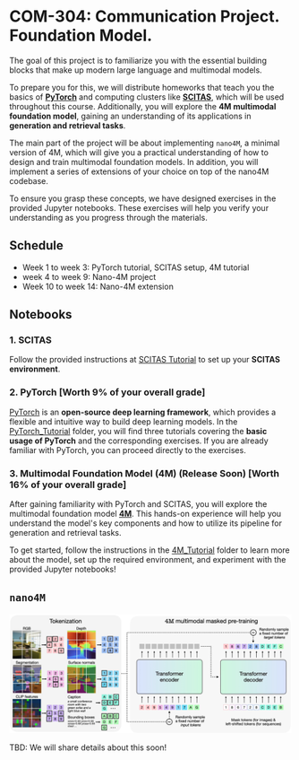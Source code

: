 # COM-304: Communication Project. Foundation Model.

The goal of this project is to familiarize you with the essential building blocks that make up modern large language and multimodal models. 

To prepare you for this, we will distribute homeworks that teach you the basics of **[PyTorch](https://pytorch.org/)** and computing clusters like **[SCITAS](https://www.epfl.ch/research/facilities/scitas/)**, which will be used throughout this course. 
Additionally, you will explore the **4M multimodal foundation model**, gaining an understanding of its applications in **generation and retrieval tasks**.

The main part of the project will be about implementing `nano4M`, a minimal version of 4M, which will give you a practical understanding of how to design and train multimodal foundation models. In addition, you will implement a series of extensions of your choice on top of the nano4M codebase.

To ensure you grasp these concepts, we have designed exercises in the provided Jupyter notebooks. These exercises will help you verify your understanding as you progress through the materials.

## Schedule

- Week 1 to week 3: PyTorch tutorial, SCITAS setup, 4M tutorial
- week 4 to week 9: Nano-4M project
- Week 10 to week 14: Nano-4M extension

## Notebooks
### 1. SCITAS
Follow the provided instructions at [SCITAS Tutorial](https://github.com/EPFL-VILAB/com-304-4M-project-dev/blob/main/SCITAS_Tutorial/scitas_tutorial.md#scitas-tutorial) to set up your **SCITAS environment**.

### 2. PyTorch [Worth 9% of your overall grade]
[PyTorch](https://pytorch.org/) is an **open-source deep learning framework**, which provides a flexible and intuitive way to build deep learning models.
In the [PyTorch_Tutorial](./PyTorch_Tutorial/) folder, you will find three tutorials covering the **basic usage of PyTorch** and the corresponding exercises. If you are already familiar with PyTorch, you can proceed directly to the exercises.

### 3. Multimodal Foundation Model (4M) (Release Soon) [Worth 16% of your overall grade]
After gaining familiarity with PyTorch and SCITAS, you will explore the multimodal foundation model **[4M](https://4m.epfl.ch/)**. This hands-on experience will help you understand the model's key components and how to utilize its pipeline for generation and retrieval tasks.

To get started, follow the instructions in the [4M_Tutorial](./4M_Tutorial/) folder to learn more about the model, set up the required environment, and experiment with the provided Jupyter notebooks!

## `nano4M`

![4M](./4M_Tutorial/assets/4M_architecture.png)

TBD: We will share details about this soon!
